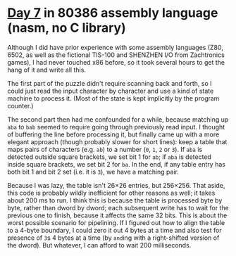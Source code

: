 # [Day 7](http://adventofcode.com/2016/day/7) in 80386 assembly language (nasm, no C library)

Although I did have prior experience with some assembly languages (Z80, 6502,
as well as the fictional TIS-100 and SHENZHEN I/O from Zachtronics games), I
had never touched x86 before, so it took several hours to get the hang of it
and write all this.

The first part of the puzzle didn't require scanning back and forth, so I could
just read the input character by character and use a kind of state machine to
process it. (Most of the state is kept implicitly by the program counter.)

The second part then had me confounded for a while, because matching up `aba`
to `bab` seemed to require going through previously read input. I thought of
buffering the line before processing it, but finally came up with a more
elegant approach (though probably slower for short lines): keep a table that
maps pairs of characters (e.g. `ab`) to a number (`0`, `1`, `2` or `3`). If
`aba` is detected outside square brackets, we set bit 1 for `ab`; if `aba` is
detected inside square brackets, we set bit 2 for `ba`. In the end, if any
table entry has both bit 1 and bit 2 set (i.e. it is `3`), we have a matching
pair.

Because I was lazy, the table isn't 26×26 entries, but 256×256. That aside,
this code is probably wildly inefficient for other reasons as well; it takes
about 200 ms to run. I think this is because the table is processed byte by
byte, rather than dword by dword; each subsequent write has to wait for the
previous one to finish, because it affects the same 32 bits. This is about the
worst possible scenario for pipelining. If I figured out how to align the table
to a 4-byte boundary, I could zero it out 4 bytes at a time and also test for
presence of `3`s 4 bytes at a time (by `and`ing with a right-shifted version of
the dword). But whatever, I can afford to wait 200 milliseconds.

